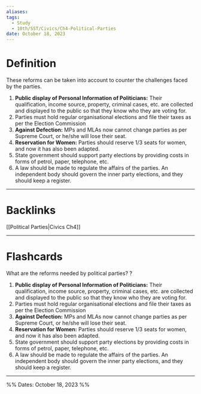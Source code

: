 ```yaml
---
aliases: 
tags:
  - Study
  - 10th/SST/Civics/Ch4-Political-Parties
date: October 18, 2023
---
```

# Definition
These reforms can be taken into account to counter the challenges faced by the parties.
1. **Public display of Personal Information of Politicians:** Their qualification, income source, property, criminal cases, etc. are collected and displayed to the public so that they know who they are voting for.
2. Parties must hold regular organisational elections and file their taxes as per the Election Commission
3. **Against Defection:** MPs and MLAs now cannot change parties as per Supreme Court, or he/she will lose their seat.
4. **Reservation for Women:** Parties should reserve 1/3 seats for women, and now it has also been adapted.
5. State government should support party elections by providing costs in forms of petrol, paper, telephone, etc.
6. A law should be made to regulate the affairs of the parties. An independent body should govern the inner party elections, and they should keep a register.

---
# Backlinks
[[Political Parties|Civics Ch4]]

---
# Flashcards

What are the reforms needed by political parties?
?
1. **Public display of Personal Information of Politicians:** Their qualification, income source, property, criminal cases, etc. are collected and displayed to the public so that they know who they are voting for.
2. Parties must hold regular organisational elections and file their taxes as per the Election Commission
3. **Against Defection:** MPs and MLAs now cannot change parties as per Supreme Court, or he/she will lose their seat.
4. **Reservation for Women:** Parties should reserve 1/3 seats for women, and now it has also been adapted.
5. State government should support party elections by providing costs in forms of petrol, paper, telephone, etc.
6. A law should be made to regulate the affairs of the parties. An independent body should govern the inner party elections, and they should keep a register.
<!--SR:!2024-03-10,40,200-->

---

%%
Dates: October 18, 2023
%%